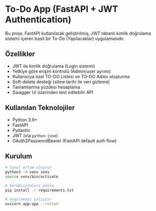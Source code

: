 #  To-Do App (FastAPI + JWT Authentication)

Bu proje, FastAPI kullanılarak geliştirilmiş, JWT tabanlı kimlik doğrulama sistemi içeren basit bir To-Do (Yapılacaklar) uygulamasıdır.

##  Özellikler

- JWT ile kimlik doğrulama (Login sistemi)
- Yetkiye göre erişim kontrolü (Admin/user ayrımı)
- Kullanıcıya özel TO-DO Listesi ve TO-DO Adımı oluşturma
- Soft-delete desteği (silme tarihi ile veri gizleme)
- Tamamlanma yüzdesi hesaplama
- Swagger UI üzerinden test edilebilir API

##  Kullanılan Teknolojiler

- Python 3.9+
- FastAPI
- Pydantic
- JWT (via `python-jose`)
- OAuth2PasswordBearer (FastAPI default auth flow)

##  Kurulum

```bash
# Sanal ortam oluştur
python3 -m venv venv
source venv/bin/activate

# Gereksinimleri yükle
pip install -r requirements.txt

# Uygulamayı çalıştır
uvicorn app:app --reload
